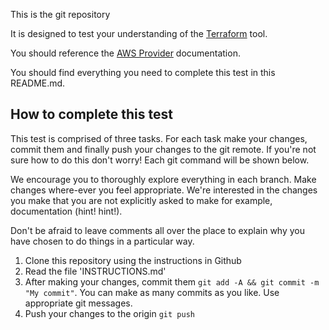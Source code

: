 This is the git repository

It is designed to test your understanding of the [Terraform](https://www.terraform.io/) tool.

You should reference the [AWS Provider](https://registry.terraform.io/providers/hashicorp/aws/latest/docs) documentation. 

You should find everything you need to complete this test in this README.md.

## How to complete this test

This test is comprised of three tasks.  For each task make your changes, commit them and finally push your changes to the git remote.  If you're not 
sure how to do this don't worry!  Each git command will be shown below.

We encourage you to thoroughly explore everything in each branch.  Make changes where-ever you feel appropriate.  We're interested in the changes you
make that you are not explicitly asked to make for example, documentation (hint! hint!).

Don't be afraid to leave comments all over the place to explain why you have chosen to do things in a particular way.

1. Clone this repository using the instructions in Github
2. Read the file 'INSTRUCTIONS.md'
3. After making your changes, commit them `git add -A && git commit -m "My commit"`. You can make as many commits as you like. Use appropriate git
messages.
4. Push your changes to the origin `git push`
